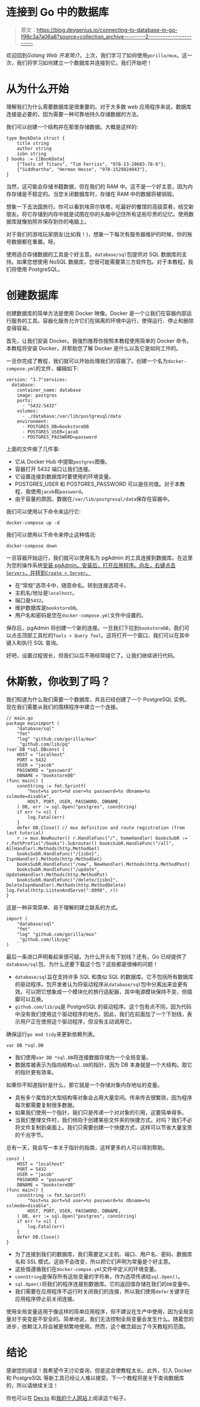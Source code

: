 # 连接到 Go 中的数据库

> 原文：<https://blog.devgenius.io/connecting-to-database-in-go-f98c3a7a06a8?source=collection_archive---------2----------------------->

欢迎回到*Golang Web 开发简介*。上次，我们学习了如何使用`gorilla/mux`。这一次，我们将学习如何建立一个数据库并连接到它。我们开始吧！

# 从为什么开始

理解我们为什么需要数据库是很重要的。对于大多数 web 应用程序来说，数据库连接是必要的，因为需要一种可靠地持久存储数据的方法。

我们可以创建一个结构并在那里存储数据。大概是这样的:

```
type BookData struct {
    title string
    author string
    isbn string
} books := []BookData{
    {"Tools of Titans", "Tim Ferriss", "978-13-28683-78-6"},
    {"Siddhartha", "Herman Hesse", "978-1529024043"},
}
```

当然，这可能会存储书籍数据，但在我们的 RAM 中。这不是一个好主意，因为内存存储是不稳定的。当您关闭数据库时，存储在 RAM 中的数据将被销毁。

想象一下去法国旅行。你可以看到埃菲尔铁塔，吃最好的餐馆的高级菜肴，结交新朋友。将它存储到内存中就是试图在你的头脑中记住所有这些珍贵的记忆。使用数据库就像拍照并保存到你的电脑上。

对于我们的游戏玩家朋友(比如我！)，想象一下每次有服务器维护的时候，你的账号数据都在重置。呀。

使用适合存储数据的工具是个好主意。`database/sql`包提供对 SQL 数据库的支持。如果您想使用 NoSQL 数据库，您很可能需要第三方软件包。对于本教程，我们将使用 PostgreSQL。

# 创建数据库

创建数据库的简单方法是使用 Docker 映像。Docker 是一个让我们在容器内部运行服务的工具。容器化服务允许它们在隔离的环境中运行，使得运行、停止和删除变得容易。

首先，让我们安装 Docker。我强烈推荐你按照本教程使用简单的 Docker 命令。本教程将安装 Docker，并帮助您了解 Docker 是什么以及它是如何工作的。

一旦你完成了教程，我们就可以开始处理我们的容器了。创建一个名为`docker-compose.yml`的文件，编辑如下:

```
version: "3.7"services:
  database:
    container_name: database
    image: postgres
    ports:
      - "5432:5432"
    volumes:
      - ./database:/var/lib/postgresql/data
    environment:
      - POSTGRES_DB=bookstoreDB
      - POSTGRES_USER=jacob
      - POSTGRES_PASSWORD=password
```

上面的文件做了几件事:

*   它从 Docker Hub 中提取`postgres`图像。
*   容器打开 5432 端口让我们连接。
*   它设置连接到数据库时要使用的环境变量。
*   POSTGRES_USER 和 POSTGRES_PASSWORD 可以是任何值。对于本教程，我使用`jacob`和`password`。
*   由于容量的原因，数据在`/var/lib/postgresql/data`保存在容器中。

我们可以使用以下命令来运行它:

```
docker-compose up -d
```

我们可以使用以下命令来停止这种情况:

```
docker-compose down
```

一旦容器开始运行，我们就可以使用名为 pgAdmin 的工具连接到数据库。在这里为您的操作系统[安装 pgAdmin。安装后，打开应用程序。向左，右键点击`Servers`，并转到`Create > Server`。](https://www.pgadmin.org/download/)

*   在“常规”选项卡中，随意命名。转到连接选项卡。
*   主机名/地址是`localhost`。
*   端口是`5432`。
*   维护数据库是`bookstoreDB`。
*   用户名和密码是您在`docker-compose.yml`文件中设置的。

保存后，pgAdmin 将创建一个新的连接。一旦我们下拉到`bookstoreDB`，我们可以点击顶部工具栏的`Tools > Query Tool`。这将打开一个窗口，我们可以在其中键入和执行 SQL 查询。

好吧，设置过程很长，但我们以后不用经常碰它了。让我们继续进行代码。

# 休斯敦，你收到了吗？

我们知道为什么我们需要一个数据库，并且已经创建了一个 PostgreSQL 实例。现在我们需要从我们的围棋程序中建立一个连接。

```
// main.go
package mainimport (
    "database/sql"
    "fmt"
    "log" "github.com/gorilla/mux"
    _"github.com/lib/pq"
)var DB *sql.DBconst (
    HOST = "localhost"
    PORT = 5432
    USER = "jacob"
    PASSWORD = "password"
    DBNAME = "bookstoreDB"
)func main() {
    connString := fmt.Sprintf(
        "host=%s port=%d user=%s password=%s dbname=%s sslmode=disable",
        HOST, PORT, USER, PASSWORD, DBNAME,
    ) DB, err := sql.Open("postgres", connString)
    if err != nil {
        log.Fatal(err)
    }
    defer DB.Close() // mux definition and route registration (from last tutorial)
    r := mux.NewRouter() r.HandleFunc("/", homeHandler) booksSubR := r.PathPrefix("/books").Subrouter() booksSubR.HandleFunc("/all", AllHandler).Methods(http.MethodGet)
    booksSubR.HandleFunc("/{isbn}", IspnHandler).Methods(http.MethodGet)
    booksSubR.HandleFunc("/new", NewHandler).Methods(http.MethodPost)
    booksSubR.HandleFunc("/update", UpdateHandler).Methods(http.MethodPut)
    booksSubR.HandleFunc("/delete/{isbn}", DeleteIspnHandler).Methods(http.MethodDelete) log.Fatal(http.ListenAndServe(":8090", r))
}
```

这是一种非常简单、易于理解的建立联系的方式。

```
import (
    "database/sql"
    "fmt"
    "log" "github.com/gorilla/mux"
    _"github.com/lib/pq"   
)
```

最后一条进口声明看起来很可疑。为什么开头有下划线？还有，Go 已经提供了`database/sql`包，为什么还要下载这个包？这些都是很棒的问题！

*   `database/sql`旨在支持许多 SQL 和类似 SQL 的数据库。它不包括所有数据库的驱动程序。包开发者认为将驱动程序从`database/sql`包中分离出来会更有效。可以把它想象成一个模块化的旅行适配器，其中电源模块保持不变，但插脚可以互换。
*   `github.com/lib/pq`是 PostgreSQL 的驱动程序。这个包有点不同，因为代码中没有我们使用这个驱动程序的地方。因此，我们在前面加了一个下划线，表示用户正在使用这个驱动程序，但没有主动调用它。

确保运行`go mod tidy`来更新依赖列表。

```
var DB *sql.DB
```

*   我们使用`var DB *sql.DB`将连接数据存储为一个全局变量。
*   数据库被表示为指向结构`sql.DB`的指针，因为 DB 本身就是一个大结构。取它的指针更有效率。

如果你不知道指针是什么，那它就是一个存储对象内存地址的变量。

*   具有多个属性的大型结构等对象会占用大量空间。传来传去很繁琐，因为程序每次都需要复制很多数据。
*   如果我们使用一个指针，我们只是传递一个对对象的引用，这要简单得多。
*   当我们整理文件时，我们倾向于创建某些文件夹的快捷方式，对吗？我们不必将文件复制到桌面上。我们只需要创建一个快捷方式，这样可以节省大量宝贵的千兆字节。

总有一天，我会写一本关于指针的指南，这样更多的人可以得到帮助。

```
const (
    HOST = "localhost"
    PORT = 5432
    USER = "jacob"
    PASSWORD = "password"
    DBNAME = "bookstoreDB"
)func main() {
    connString := fmt.Sprintf(
        "host=%s port=%d user=%s password=%s dbname=%s sslmode=disable",
        HOST, PORT, USER, PASSWORD, DBNAME,
    ) DB, err := sql.Open("postgres", connString)
    if err != nil {
        log.Fatal(err)
    }
    defer DB.Close()
}
```

*   为了连接到我们的数据库，我们需要定义主机、端口、用户名、密码、数据库名和 SSL 模式。这些不会改变，所以把它们声明为常量是个好主意。
*   这些值遵循我们在`docker-compse.yml`文件中定义的环境变量。
*   `connString`是保存所有这些变量的字符串，作为选项传递给`sql.Open()`。
*   `sql.Open()`将我们的程序连接到数据库。它的返回值存储在我们的`DB`变量中。
*   我们需要在应用程序不运行时关闭我们的连接，所以我们使用`defer`关键字在应用程序停止前关闭连接。

使用全局变量适用于像这样的简单应用程序，但不建议在生产中使用，因为全局变量对于突变是不安全的。简单地说，我们无法控制全局变量会发生什么。随着您的进步，依赖注入将会被更频繁地使用。然而，这个概念超出了今天教程的范围。

# 结论

感谢您的阅读！我希望今天讨论查询，但是这会使教程太长。此外，引入 Docker 和 PostgreSQL 等新工具已经让人难以接受。下一个教程将是关于查询数据库的，所以请继续关注！

你也可以在 [Dev.to](https://dev.to/jpoly1219/connecting-to-database-in-go-4m95) 和[我的个人网站](https://jpoly1219.github.io)上阅读这个帖子。
